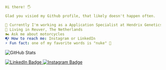 ```yaml
Hi there! 🖐️

Glad you visied my Github profile, that likely doesn't happen often.

💼 Currently I'm working as a Application Specialist at Hendrix Genetics in Boxmeer
📍 Living in Reuver, The Netherlands
🏍️ Ask me about motorcycles
📭 How to reach me: Instagram or LinkedIn
⚡ Fun fact: one of my favorite words is "nuke" 💨
```

![GitHub Stats](https://github-readme-stats.vercel.app/api?username=timorovers&show_icons=true&theme=calm_pink)

<div id="badges">
  <a href="https://linkedin.com/in/timorovers">
    <img src="https://img.shields.io/badge/LinkedIn-blue?style=for-the-badge&logo=linkedin&logoColor=white" alt="LinkedIn Badge"/>
  </a>
  <a href="https://instagram.com/timorovers">
    <img src="https://img.shields.io/badge/Instagram-purple?style=for-the-badge&logo=Instagram&logoColor=white" alt="Instagram Badge"/>
  </a>
